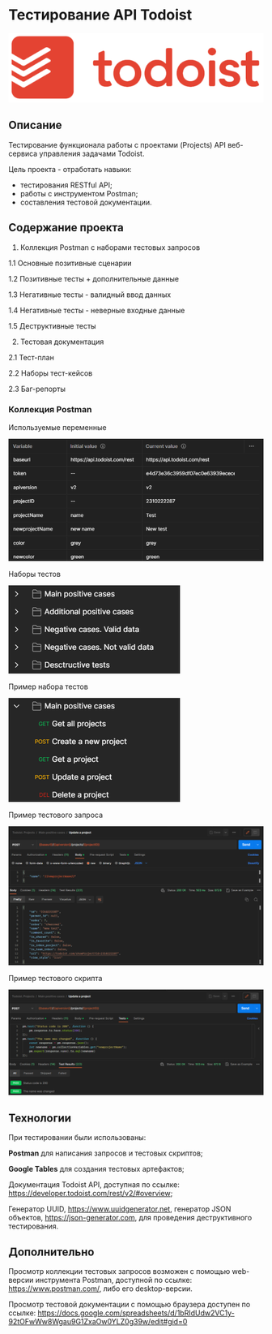 # Тестирование API Todoist #
![Todoist logo](/readme_assets/Todoist_logo.png)
## Описание ##
Тестирование функционала работы с проектами (Projects) API веб-сервиса управления задачами Todoist.

Цель проекта - отработать навыки:
* тестирования RESTful API;
* работы с инструментом Postman;
* составления тестовой документации.  
## Содержание проекта ##
1. Коллекция Postman с наборами тестовых запросов

1.1 Основные позитивные сценарии 

1.2 Позитивные тесты + дополнительные данные

1.3 Негативные тесты - валидный ввод данных

1.4 Негативные тесты - неверные входные данные

1.5 Деструктивные тесты

2. Тестовая документация

2.1 Тест-план

2.2 Наборы тест-кейсов

2.3 Баг-репорты

### Коллекция Postman ###
Используемые переменные

![variables](/readme_assets/variables.png)

Наборы тестов

![test suites](/readme_assets/tets_suites.png)

Пример набора тестов

![test suit](/readme_assets/test_suite_example.png)

Пример тестового запроса

![request](/readme_assets/request_example.png)

Пример тестового скрипта

![script](/readme_assets/scrtipt_example.png)
## Технологии ##
При тестировании были использованы:

**Postman** для написания запросов и тестовых скриптов;

**Google Tables** для создания тестовых артефактов;

Документация Todoist API, доступная по ссылке: https://developer.todoist.com/rest/v2/#overview;

Генератор UUID, https://www.uuidgenerator.net,  генератор JSON объектов, https://json-generator.com, для проведения деструктивного тестирования.
## Дополнительно ##
Просмотр коллекции тестовых запросов возможен с помощью web-версии инструмента Postman, доступной по ссылке: https://www.postman.com/, либо его desktop-версии.

Просмотр тестовой документации с помощью браузера доступен по ссылке: https://docs.google.com/spreadsheets/d/1bRIdUdw2VC1y-92tOFwWw8Wgau9G1ZxaOw0YLZ0g39w/edit#gid=0

